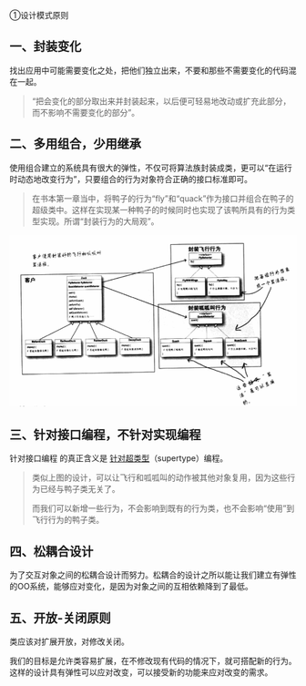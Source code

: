 ①设计模式原则



## 一、封装变化

找出应用中可能需要变化之处，把他们独立出来，不要和那些不需要变化的代码混在一起。

>   “把会变化的部分取出来并封装起来，以后便可轻易地改动或扩充此部分，而不影响不需要变化的部分”。



## 二、多用组合，少用继承

使用组合建立的系统具有很大的弹性，不仅可将算法族封装成类，更可以“在运行时动态地改变行为”，只要组合的行为对象符合正确的接口标准即可。

>   在书本第一章当中，将鸭子的行为“fly”和“quack”作为接口并组合在鸭子的超级类中。这样在实现某一种鸭子的时候同时也实现了该鸭所具有的行为类型实现。所谓“封装行为的大局观”。

![](pic/1.png)

## 三、针对接口编程，不针对实现编程

针对接口编程 的真正含义是 <u>针对超类型</u>（supertype）编程。

>   类似上图的设计，可以让飞行和呱呱叫的动作被其他对象复用，因为这些行为已经与鸭子类无关了。
>
>   而我们可以新增一些行为，不会影响到既有的行为类，也不会影响“使用”到飞行行为的鸭子类。



## 四、松耦合设计

为了交互对象之间的松耦合设计而努力。松耦合的设计之所以能让我们建立有弹性的OO系统，能够应对变化，是因为对象之间的互相依赖降到了最低。



## 五、开放-关闭原则

类应该对扩展开放，对修改关闭。

我们的目标是允许类容易扩展，在不修改现有代码的情况下，就可搭配新的行为。这样的设计具有弹性可以应对改变，可以接受新的功能来应对改变的需求。